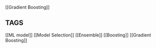 [[Gradient Boosting]]



## TAGS

[[ML model]] [[Model Selection]] [[Ensemble]] [[Boosting]] [[Gradient Boosting]]